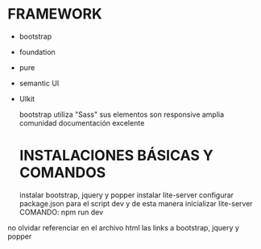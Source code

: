 # FRAMEWORK
- bootstrap
- foundation
- pure
- semantic UI
- UIkit
  
  bootstrap utiliza "Sass" 
  sus elementos son responsive
  amplia comunidad
  documentación excelente

  # INSTALACIONES BÁSICAS Y COMANDOS
  instalar bootstrap, jquery y popper
  instalar lite-server
  configurar package.json para el script dev y de esta manera inicializar lite-server
  COMANDO: npm run dev

no olvidar referenciar en el archivo html las links a bootstrap, jquery y popper
